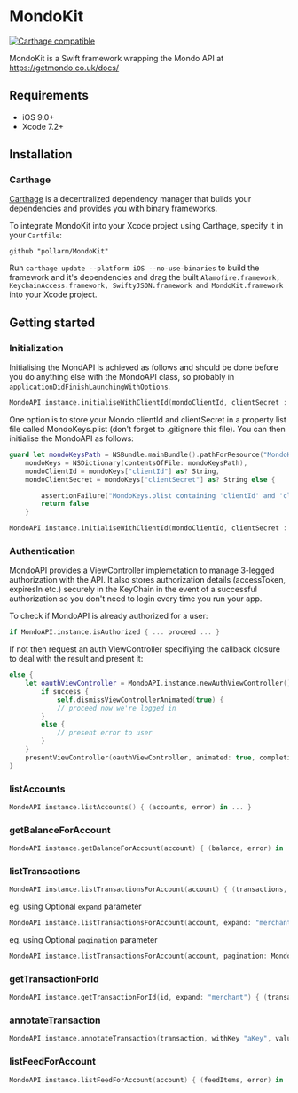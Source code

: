 # MondoKit

[![Carthage compatible](https://img.shields.io/badge/Carthage-compatible-4BC51D.svg?style=flat)](https://github.com/Carthage/Carthage)

MondoKit is a Swift framework wrapping the Mondo API at https://getmondo.co.uk/docs/

## Requirements

- iOS 9.0+
- Xcode 7.2+

## Installation

### Carthage

[Carthage](https://github.com/Carthage/Carthage) is a decentralized dependency manager that builds your dependencies and provides you with binary frameworks.

To integrate MondoKit into your Xcode project using Carthage, specify it in your `Cartfile`:

```ogdl
github "pollarm/MondoKit"
```

Run `carthage update --platform iOS --no-use-binaries` to build the framework and it's dependencies and drag the built `Alamofire.framework, KeychainAccess.framework, SwiftyJSON.framework and MondoKit.framework` into your Xcode project.


## Getting started

### Initialization

Initialising the MondAPI is achieved as follows and should be done before you do anything else with the MondoAPI class, so probably in `applicationDidFinishLaunchingWithOptions`.

```swift
MondoAPI.instance.initialiseWithClientId(mondoClientId, clientSecret : mondoClientSecret)
```

One option is to store your Mondo clientId and clientSecret in a property list file called MondoKeys.plist (don't forget to .gitignore this file).
You can then initialise the MondoAPI as follows:

```swift
guard let mondoKeysPath = NSBundle.mainBundle().pathForResource("MondoKeys", ofType: "plist"),
    mondoKeys = NSDictionary(contentsOfFile: mondoKeysPath),
    mondoClientId = mondoKeys["clientId"] as? String,
    mondoClientSecret = mondoKeys["clientSecret"] as? String else {

        assertionFailure("MondoKeys.plist containing 'clientId' and 'clientSecret' required but not found in main bundle")
        return false
    }

MondoAPI.instance.initialiseWithClientId(mondoClientId, clientSecret : mondoClientSecret)
```

### Authentication

MondoAPI provides a ViewController implemetation to manage 3-legged authorization with the API. It also stores authorization details (accessToken, expiresIn etc.) securely in the KeyChain in the event of a successful authorization so you don't need to login every time you run your app.

To check if MondoAPI is already authorized for a user:

```swift
if MondoAPI.instance.isAuthorized { ... proceed ... }
```

If not then request an auth ViewController specifiying the callback closure to deal with the result and present it:

```swift
else {
    let oauthViewController = MondoAPI.instance.newAuthViewController() { (success, error) in
        if success {
            self.dismissViewControllerAnimated(true) {
            // proceed now we're logged in
        }
        else {
            // present error to user
        }
    }
    presentViewController(oauthViewController, animated: true, completion: nil)
}
```

### listAccounts

```swift
MondoAPI.instance.listAccounts() { (accounts, error) in ... }
```

### getBalanceForAccount

```swift
MondoAPI.instance.getBalanceForAccount(account) { (balance, error) in ... }
```

### listTransactions

```swift
MondoAPI.instance.listTransactionsForAccount(account) { (transactions, error) in ... }
```

eg. using Optional `expand` parameter

```swift
MondoAPI.instance.listTransactionsForAccount(account, expand: "merchant") { (transactions, error) in ... }
```

eg. using Optional `pagination` parameter

```swift
MondoAPI.instance.listTransactionsForAccount(account, pagination: MondoAPI.Pagination(limit: 50, since: .Date(NSDate()), before: NSDate())) { (transactions, error) in ... }
```

### getTransactionForId

```swift
MondoAPI.instance.getTransactionForId(id, expand: "merchant") { (transaction, error) in ... }
```

### annotateTransaction

```swift
MondoAPI.instance.annotateTransaction(transaction, withKey "aKey", value: "aValue") { (transaction, error) in ... }
```

### listFeedForAccount

```swift
MondoAPI.instance.listFeedForAccount(account) { (feedItems, error) in ... }
```
